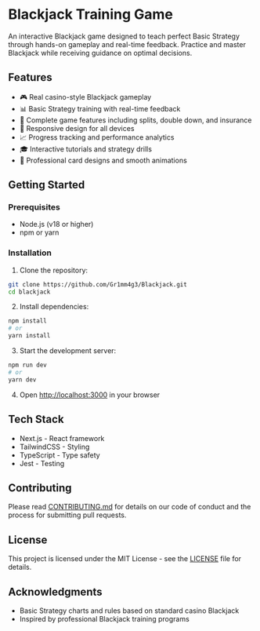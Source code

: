 # Blackjack Training Game

An interactive Blackjack game designed to teach perfect Basic Strategy through hands-on gameplay and real-time feedback. Practice and master Blackjack while receiving guidance on optimal decisions.

## Features

- 🎮 Real casino-style Blackjack gameplay
- 📊 Basic Strategy training with real-time feedback
- 🎯 Complete game features including splits, double down, and insurance
- 📱 Responsive design for all devices
- 📈 Progress tracking and performance analytics
- 🎓 Interactive tutorials and strategy drills
- 🎨 Professional card designs and smooth animations

## Getting Started

### Prerequisites

- Node.js (v18 or higher)
- npm or yarn

### Installation

1. Clone the repository:
```bash
git clone https://github.com/Gr1mm4g3/Blackjack.git
cd blackjack
```

2. Install dependencies:
```bash
npm install
# or
yarn install
```

3. Start the development server:
```bash
npm run dev
# or
yarn dev
```

4. Open [http://localhost:3000](http://localhost:3000) in your browser

## Tech Stack

- Next.js - React framework
- TailwindCSS - Styling
- TypeScript - Type safety
- Jest - Testing

## Contributing

Please read [CONTRIBUTING.md](CONTRIBUTING.md) for details on our code of conduct and the process for submitting pull requests.

## License

This project is licensed under the MIT License - see the [LICENSE](LICENSE) file for details.

## Acknowledgments

- Basic Strategy charts and rules based on standard casino Blackjack
- Inspired by professional Blackjack training programs

